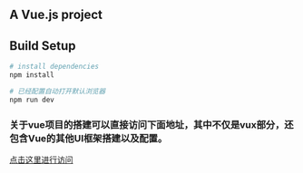 
## A Vue.js project

## Build Setup

``` bash
# install dependencies
npm install

# 已经配置自动打开默认浏览器
npm run dev

```

### 关于vue项目的搭建可以直接访问下面地址，其中不仅是vux部分，还包含Vue的其他UI框架搭建以及配置。
[点击这里进行访问](https://github.com/mcya/JavaScriptExperience/issues/38)
